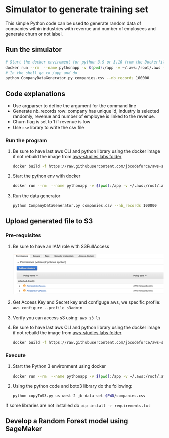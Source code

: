 # Simulator to generate training set

This simple Python code can be used to generate random data of companies within industries with revenue and number of employees and generate churn or not label.

## Run the simulator

```sh
# Start the docker enviroment for python 3.9 or 3.10 from the Dockerfile in 
docker run --rm  --name pythonapp -v $(pwd):/app -v ~/.aws:/root/.aws -it  -p 5000:5000 jbcodeforce/aws-python bash
# In the shell go to /app and do
python CompanyDataGenerator.py companies.csv --nb_records 100000
```

## Code explanations

* Use argparser to define the argument for the command line
* Generate nb_records row: company has unique id, industry is selected randomly, revenue and number of employee is linked to the revenue.
* Churn flag is set to 1 if revenue is low
* Use `csv` library to write the csv file

### Run the program

1. Be sure to have last aws CLI and python library using the docker image if not rebuild the image from [aws-studies labs folder](https://github.com/jbcodeforce/aws-studies/tree/main/labs)

    ```sh
    docker build -f https://raw.githubusercontent.com/jbcodeforce/aws-studies/main/labs/Dockerfile -t jbcodeforce/aws-python .
    ```

1. Start the python env with docker

    ```sh
    docker run --rm  --name pythonapp -v $(pwd):/app -v ~/.aws:/root/.aws -it  -p 5000:5000 jbcodeforce/aws-python bash
    ```

1. Run the data generator

    ```sh
    python CompanyDataGenerator.py companies.csv --nb_records 100000
    ```

## Upload generated file to S3

### Pre-requisites

1. Be sure to have an IAM role with S3FullAccess

    ![](../docs/images/s3-policy.png)

1. Get Access Key and Secret key and configuge aws, we specific profile: `aws configure --profile s3admin`

1. Verify you can access s3 using: `aws s3 ls`
1. Be sure to have last aws CLI and python library using the docker image if not rebuild the image from [aws-studies labs folder](https://github.com/jbcodeforce/aws-studies/tree/main/labs)

    ```sh
    docker build -f https://raw.githubusercontent.com/jbcodeforce/aws-studies/main/labs/Dockerfile -t jbcodeforce/aws-python .
    ```

### Execute

1. Start the Python 3 environment using docker

    ```sh
    docker run --rm  --name pythonapp -v $(pwd):/app -v ~/.aws:/root/.aws -it  -p 5000:5000 jbcodeforce/aws-python bash
    ```

1. Using the python code and boto3 library do the following:

    ```sh
    python copyToS3.py us-west-2 jb-data-set $PWD/companies.csv 
    ```

If some libraries are not installed do `pip install -r requirements.txt`


## Develop a Random Forest model using SageMaker

